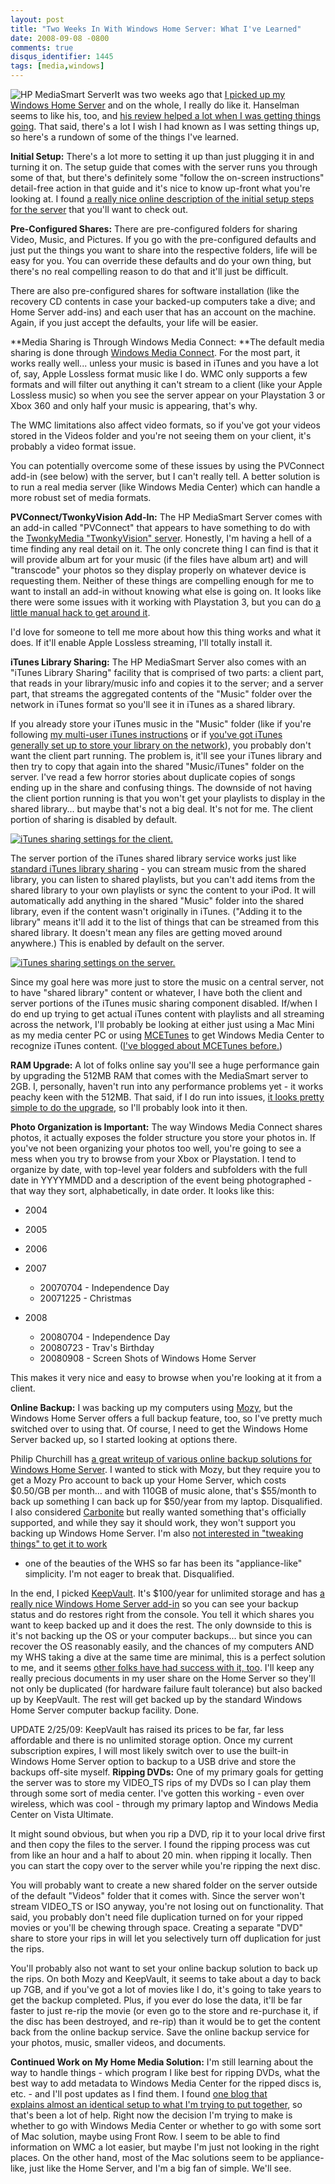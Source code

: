 ```yaml
---
layout: post
title: "Two Weeks In With Windows Home Server: What I've Learned"
date: 2008-09-08 -0800
comments: true
disqus_identifier: 1445
tags: [media,windows]
---
```

![HP MediaSmart
Server](http://ecx.images-amazon.com/images/I/51yjoKfxx2L._SL500_AA180_.jpg)It
was two weeks ago that [I picked up my Windows Home
Server](/archive/2008/08/25/windows-home-server-first-impressions.aspx)
and on the whole, I really do like it. Hanselman seems to like his, too,
and [his review helped a lot when I was getting things
going](http://www.hanselman.com/blog/ReviewHPMediaSmartWindowsHomeServer.aspx).
That said, there's a lot I wish I had known as I was setting things up,
so here's a rundown of some of the things I've learned.

**Initial Setup:**
 There's a lot more to setting it up than just plugging it in and
turning it on. The setup guide that comes with the server runs you
through some of that, but there's definitely some "follow the on-screen
instructions" detail-free action in that guide and it's nice to know
up-front what you're looking at. I found [a really nice online
description of the initial setup steps for the
server](http://computer2000.wordpress.com/2008/08/05/) that you'll want
to check out.

**Pre-Configured Shares:**
 There are pre-configured folders for sharing Video, Music, and
Pictures. If you go with the pre-configured defaults and just put the
things you want to share into the respective folders, life will be easy
for you. You can override these defaults and do your own thing, but
there's no real compelling reason to do that and it'll just be
difficult.

There are also pre-configured shares for software installation (like the
recovery CD contents in case your backed-up computers take a dive; and
Home Server add-ins) and each user that has an account on the machine.
Again, if you just accept the defaults, your life will be easier.

**Media Sharing is Through Windows Media Connect:
**The default media sharing is done through [Windows Media
Connect](http://en.wikipedia.org/wiki/Windows_Media_Connect). For the
most part, it works really well... unless your music is based in iTunes
and you have a lot of, say, Apple Lossless format music like I do. WMC
only supports a few formats and will filter out anything it can't stream
to a client (like your Apple Lossless music) so when you see the server
appear on your Playstation 3 or Xbox 360 and only half your music is
appearing, that's why.

The WMC limitations also affect video formats, so if you've got your
videos stored in the Videos folder and you're not seeing them on your
client, it's probably a video format issue.

You can potentially overcome some of these issues by using the PVConnect
add-in (see below) with the server, but I can't really tell. A better
solution is to run a real media server (like Windows Media Center) which
can handle a more robust set of media formats.

**PVConnect/TwonkyVision Add-In:**
 The HP MediaSmart Server comes with an add-in called "PVConnect" that
appears to have something to do with the [TwonkyMedia "TwonkyVision"
server](http://www.twonkyvision.de/). Honestly, I'm having a hell of a
time finding any real detail on it. The only concrete thing I can find
is that it will provide album art for your music (if the files have
album art) and will "transcode" your photos so they display properly on
whatever device is requesting them. Neither of these things are
compelling enough for me to want to install an add-in without knowing
what else is going on. It looks like there were some issues with it
working with Playstation 3, but you can do [a little manual hack to get
around
it](http://www.wegotserved.co.uk/2008/07/25/how-to-play-media-stored-on-your-playstation-3-with-windows-home-server-and-pvconnecttwonkymedia/).

I'd love for someone to tell me more about how this thing works and what
it does. If it'll enable Apple Lossless streaming, I'll totally install
it.

**iTunes Library Sharing:**
 The HP MediaSmart Server also comes with an "iTunes Library Sharing"
facility that is comprised of two parts: a client part, that reads in
your library/music info and copies it to the server; and a server part,
that streams the aggregated contents of the "Music" folder over the
network in iTunes format so you'll see it in iTunes as a shared library.

If you already store your iTunes music in the "Music" folder (like if
you're following [my multi-user iTunes
instructions](/archive/2005/04/10/multi-user-itunes.aspx) or if [you've
got iTunes generally set up to store your library on the
network](http://lifehacker.com/software/itunes/hack-attack-share-your-itunes-music-library-over-your-home-network-230605.php)),
you probably don't want the client part running. The problem is, it'll
see your iTunes library and then try to copy that again into the shared
"Music/iTunes" folder on the server. I've read a few horror stories
about duplicate copies of songs ending up in the share and confusing
things. The downside of not having the client portion running is that
you won't get your playlists to display in the shared library... but
maybe that's not a big deal. It's not for me. The client portion of
sharing is disabled by default.

[![iTunes sharing settings for the
client.](http://lh5.ggpht.com/travis.illig/SMU3vXR6d3I/AAAAAAAAAh8/i7vWxkuOGZY/s288/WHS%20-%20iTunes%20Client%20Settings.png.jpg)](http://picasaweb.google.com/lh/photo/AMkfO8Wl69mT4JANTFdbwQ)

The server portion of the iTunes shared library service works just like
[standard iTunes library sharing](http://support.apple.com/kb/HT2358) -
you can stream music from the shared library, you can listen to shared
playlists, but you can't add items from the shared library to your own
playlists or sync the content to your iPod. It will automatically add
anything in the shared "Music" folder into the shared library, even if
the content wasn't originally in iTunes. ("Adding it to the library"
means it'll add it to the list of things that can be streamed from this
shared library. It doesn't mean any files are getting moved around
anywhere.) This is enabled by default on the server.

[![iTunes sharing settings on the
server.](http://lh4.ggpht.com/travis.illig/SMU3viwwuMI/AAAAAAAAAiE/CLwCghXaPPk/s288/WHS%20-%20iTunes%20Server%20Settings.png.jpg)](http://picasaweb.google.com/lh/photo/sRcXp_a90y0qupOEahwmHg)

Since my goal here was more just to store the music on a central server,
not to have "shared library" content or whatever, I have both the client
and server portions of the iTunes music sharing component disabled.
If/when I do end up trying to get actual iTunes content with playlists
and all streaming across the network, I'll probably be looking at either
just using a Mac Mini as my media center PC or using
[MCETunes](http://www.mcetunes.com/) to get Windows Media Center to
recognize iTunes content. ([I've blogged about MCETunes
before.](/archive/2007/09/17/mce-tunes.aspx))

**RAM Upgrade:**
 A lot of folks online say you'll see a huge performance gain by
upgrading the 512MB RAM that comes with the MediaSmart server to 2GB. I,
personally, haven't run into any performance problems yet - it works
peachy keen with the 512MB. That said, if I do run into issues, [it
looks pretty simple to do the
upgrade](http://homeserver.netartifex.com), so I'll probably look into
it then.

**Photo Organization is Important:**
 The way Windows Media Connect shares photos, it actually exposes the
folder structure you store your photos in. If you've not been organizing
your photos too well, you're going to see a mess when you try to browse
from your Xbox or Playstation. I tend to organize by date,
with top-level year folders and subfolders with the full date in
YYYYMMDD and a description of the event being photographed - that way
they sort, alphabetically, in date order. It looks like this:

-   2004
-   2005
-   2006
-   2007
    -   20070704 - Independence Day
    -   20071225 - Christmas

-   2008
    -   20080704 - Independence Day
    -   20080723 - Trav's Birthday
    -   20080908 - Screen Shots of Windows Home Server

This makes it very nice and easy to browse when you're looking at it
from a client.

**Online Backup:**
 I was backing up my computers using [Mozy](http://www.mozy.com), but
the Windows Home Server offers a full backup feature, too, so I've
pretty much switched over to using that. Of course, I need to get the
Windows Home Server backed up, so I started looking at options there.

Philip Churchill has [a great writeup of various online backup solutions
for Windows Home
Server](http://mswhs.com/2007/06/25/online-offsite-whs-backup-solutions/).
I wanted to stick with Mozy, but they require you to get a Mozy Pro
account to back up your Home Server, which costs $0.50/GB per month...
and with 110GB of music alone, that's $55/month to back up something I
can back up for $50/year from my laptop. Disqualified. I also
considered [Carbonite](http://www.carbonite.com/) but really wanted
something that's officially supported, and while they say it should
work, they won't support you backing up Windows Home Server. I'm also
[not interested in "tweaking things" to get it to
work](http://trevinchow.com/blog/2008/02/12/mozy-to-carbonite-oh-no-you-dont/)
- one of the beauties of the WHS so far has been its "appliance-like"
simplicity. I'm not eager to break that. Disqualified.

In the end, I picked [KeepVault](http://www.keepvault.com). It's
$100/year for unlimited storage and has [a really nice Windows Home
Server add-in](http://www.keepvault.com/tour_2_whs.htm) so you can see
your backup status and do restores right from the console. You tell it
which shares you want to keep backed up and it does the rest. The only
downside to this is it's not backing up the OS or your computer
backups... but since you can recover the OS reasonably easily, and the
chances of my computers AND my WHS taking a dive at the same time are
minimal, this is a perfect solution to me, and it seems [other folks
have had success with it,
too](http://blogs.msdn.com/echarran/archive/2008/05/08/architecture-of-the-charran-ehome.aspx).
I'll keep any really precious documents in my user share on the Home
Server so they'll not only be duplicated (for hardware failure fault
tolerance) but also backed up by KeepVault. The rest will get backed up
by the standard Windows Home Server computer backup facility. Done.

UPDATE 2/25/09: KeepVault has raised its prices to be far, far less
affordable and there is no unlimited storage option. Once my current
subscription expires, I will most likely switch over to use the built-in
Windows Home Server option to backup to a USB drive and store the
backups off-site myself.
**Ripping DVDs:**
 One of my primary goals for getting the server was to store my
VIDEO_TS rips of my DVDs so I can play them through some sort of media
center. I've gotten this working - even over wireless, which was cool -
through my primary laptop and Windows Media Center on Vista Ultimate.

It might sound obvious, but when you rip a DVD, rip it to your local
drive first and then copy the files to the server. I found the ripping
process was cut from like an hour and a half to about 20 min. when
ripping it locally. Then you can start the copy over to the server while
you're ripping the next disc.

You will probably want to create a new shared folder on the server
outside of the default "Videos" folder that it comes with. Since the
server won't stream VIDEO_TS or ISO anyway, you're not losing out on
functionality. That said, you probably don't need file duplication
turned on for your ripped movies or you'll be chewing through space.
Creating a separate "DVD" share to store your rips in will let you
selectively turn off duplication for just the rips.

You'll probably also not want to set your online backup solution to back
up the rips. On both Mozy and KeepVault, it seems to take about a day to
back up 7GB, and if you've got a lot of movies like I do, it's going to
take years to get the backup completed. Plus, if you ever do lose the
data, it'll be far faster to just re-rip the movie (or even go to the
store and re-purchase it, if the disc has been destroyed, and re-rip)
than it would be to get the content back from the online backup service.
Save the online backup service for your photos, music, smaller videos,
and documents.

**Continued Work on My Home Media Solution:**
 I'm still learning about the way to handle things - which program I
like best for ripping DVDs, what the best way to add metadata to Windows
Media Center for the ripped discs is, etc. - and I'll post updates as I
find them. I found [one blog that explains almost an identical setup to
what I'm trying to put
together](http://blogs.msdn.com/echarran/archive/2008/05/08/architecture-of-the-charran-ehome.aspx),
so that's been a lot of help. Right now the decision I'm trying to make
is whether to go with Windows Media Center or whether to go with some
sort of Mac solution, maybe using Front Row. I seem to be able to find
information on WMC a lot easier, but maybe I'm just not looking in the
right places. On the other hand, most of the Mac solutions seem to be
appliance-like, just like the Home Server, and I'm a big fan of simple.
We'll see.

